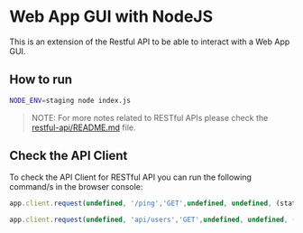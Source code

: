 # Web App GUI with NodeJS
This is an extension of the Restful API to be able to interact with a Web App GUI.

## How to run
```bash
NODE_ENV=staging node index.js
```
> NOTE: For more notes related to RESTful APIs please check the [restful-api/README.md](../restful-api/README.md) file.

## Check the API Client
To check the API Client for RESTful API you can run the following command/s in the browser console:
```javascript
app.client.request(undefined, '/ping','GET',undefined, undefined, (statusCode, payload)=>console.log(statusCode, payload));

app.client.request(undefined, 'api/users','GET',undefined, undefined, (statusCode, payload)=>console.log(statusCode, payload))
```
